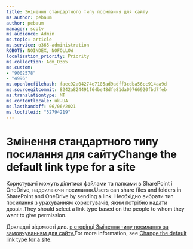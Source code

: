 ```yaml
---
title: Змінення стандартного типу посилання для сайту
ms.author: pebaum
author: pebaum
manager: scotv
ms.audience: Admin
ms.topic: article
ms.service: o365-administration
ROBOTS: NOINDEX, NOFOLLOW
localization_priority: Priority
ms.collection: Adm_O365
ms.custom:
- "9002578"
- "4996"
ms.openlocfilehash: faec92a04274e7105ad9adff3cdba56cc914aa9d
ms.sourcegitcommit: 8242a824491f64be48dfe81da09766920fbd7feb
ms.translationtype: MT
ms.contentlocale: uk-UA
ms.lasthandoff: 06/06/2021
ms.locfileid: "52794219"
---
```

# <a name="change-the-default-link-type-for-a-site"></a><span data-ttu-id="21d39-102">Змінення стандартного типу посилання для сайту</span><span class="sxs-lookup"><span data-stu-id="21d39-102">Change the default link type for a site</span></span>

<span data-ttu-id="21d39-103">Користувачі можуть ділитися файлами та папками в SharePoint і OneDrive, надсилаючи посилання.</span><span class="sxs-lookup"><span data-stu-id="21d39-103">Users can share files and folders in SharePoint and OneDrive by sending a link.</span></span> <span data-ttu-id="21d39-104">Необхідно вибрати тип посилання з урахуванням користувачів, яким потрібно надати дозвіл.</span><span class="sxs-lookup"><span data-stu-id="21d39-104">They should select a link type based on the people to whom they want to give permission.</span></span>

<span data-ttu-id="21d39-105">Докладні відомості див. [в сторінці Змінення типу посилання за замовчуванням для сайту.](/sharepoint/change-default-sharing-link)</span><span class="sxs-lookup"><span data-stu-id="21d39-105">For more information, see [Change the default link type for a site](/sharepoint/change-default-sharing-link).</span></span>
